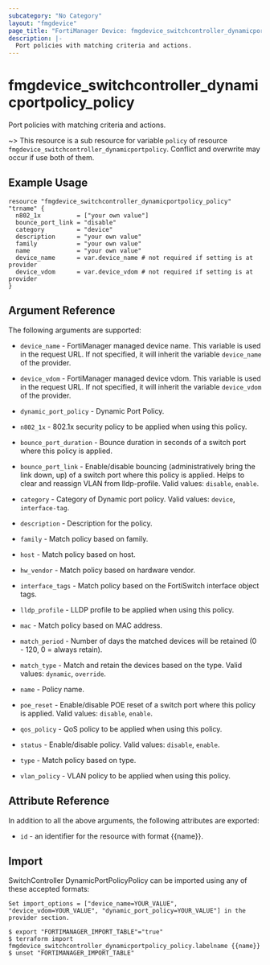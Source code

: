 ```yaml
---
subcategory: "No Category"
layout: "fmgdevice"
page_title: "FortiManager Device: fmgdevice_switchcontroller_dynamicportpolicy_policy"
description: |-
  Port policies with matching criteria and actions.
---
```


# fmgdevice_switchcontroller_dynamicportpolicy_policy
Port policies with matching criteria and actions.

~> This resource is a sub resource for variable `policy` of resource `fmgdevice_switchcontroller_dynamicportpolicy`. Conflict and overwrite may occur if use both of them.



## Example Usage

```hcl
resource "fmgdevice_switchcontroller_dynamicportpolicy_policy" "trname" {
  n802_1x          = ["your own value"]
  bounce_port_link = "disable"
  category         = "device"
  description      = "your own value"
  family           = "your own value"
  name             = "your own value"
  device_name      = var.device_name # not required if setting is at provider
  device_vdom      = var.device_vdom # not required if setting is at provider
}
```

## Argument Reference


The following arguments are supported:

* `device_name` - FortiManager managed device name. This variable is used in the request URL. If not specified, it will inherit the variable `device_name` of the provider.
* `device_vdom` - FortiManager managed device vdom. This variable is used in the request URL. If not specified, it will inherit the variable `device_vdom` of the provider.
* `dynamic_port_policy` - Dynamic Port Policy.

* `n802_1x` - 802.1x security policy to be applied when using this policy.
* `bounce_port_duration` - Bounce duration in seconds of a switch port where this policy is applied.
* `bounce_port_link` - Enable/disable bouncing (administratively bring the link down, up) of a switch port where this policy is applied. Helps to clear and reassign VLAN from lldp-profile. Valid values: `disable`, `enable`.

* `category` - Category of Dynamic port policy. Valid values: `device`, `interface-tag`.

* `description` - Description for the policy.
* `family` - Match policy based on family.
* `host` - Match policy based on host.
* `hw_vendor` - Match policy based on hardware vendor.
* `interface_tags` - Match policy based on the FortiSwitch interface object tags.
* `lldp_profile` - LLDP profile to be applied when using this policy.
* `mac` - Match policy based on MAC address.
* `match_period` - Number of days the matched devices will be retained (0 - 120, 0 = always retain).
* `match_type` - Match and retain the devices based on the type. Valid values: `dynamic`, `override`.

* `name` - Policy name.
* `poe_reset` - Enable/disable POE reset of a switch port where this policy is applied. Valid values: `disable`, `enable`.

* `qos_policy` - QoS policy to be applied when using this policy.
* `status` - Enable/disable policy. Valid values: `disable`, `enable`.

* `type` - Match policy based on type.
* `vlan_policy` - VLAN policy to be applied when using this policy.


## Attribute Reference

In addition to all the above arguments, the following attributes are exported:
* `id` - an identifier for the resource with format {{name}}.

## Import

SwitchController DynamicPortPolicyPolicy can be imported using any of these accepted formats:
```
Set import_options = ["device_name=YOUR_VALUE", "device_vdom=YOUR_VALUE", "dynamic_port_policy=YOUR_VALUE"] in the provider section.

$ export "FORTIMANAGER_IMPORT_TABLE"="true"
$ terraform import fmgdevice_switchcontroller_dynamicportpolicy_policy.labelname {{name}}
$ unset "FORTIMANAGER_IMPORT_TABLE"
```

